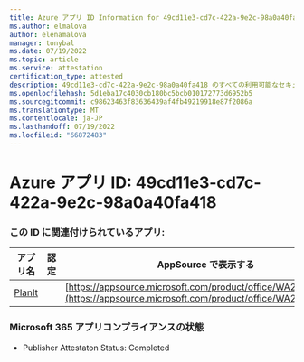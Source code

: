 ```yaml
---
title: Azure アプリ ID Information for 49cd11e3-cd7c-422a-9e2c-98a0a40fa418
ms.author: elmalova
author: elenamalova
manager: tonybal
ms.date: 07/19/2022
ms.topic: article
ms.service: attestation
certification_type: attested
description: 49cd11e3-cd7c-422a-9e2c-98a0a40fa418 のすべての利用可能なセキュリティとコンプライアンス情報。
ms.openlocfilehash: 5d1eba17c4030cb180bc5bcb010172773d6952b5
ms.sourcegitcommit: c98623463f83636439af4fb49219918e87f2086a
ms.translationtype: MT
ms.contentlocale: ja-JP
ms.lasthandoff: 07/19/2022
ms.locfileid: "66872483"
---
```

# <a name="azure-app-id-49cd11e3-cd7c-422a-9e2c-98a0a40fa418"></a>Azure アプリ ID: 49cd11e3-cd7c-422a-9e2c-98a0a40fa418


### <a name="apps-associated-with-this-id"></a>この ID に関連付けられているアプリ:
| **アプリ名** | **認定** | **AppSource で表示する** |
|--------------|---------------|-----------------------|
| [PlanIt](../forward/WA200004211.md) |  | [https://appsource.microsoft.com/product/office/WA200004211](https://appsource.microsoft.com/product/office/WA200004211) |

### <a name="microsoft-365-app-compliance-status"></a>Microsoft 365 アプリコンプライアンスの状態
- Publisher Attestaton Status: Completed
